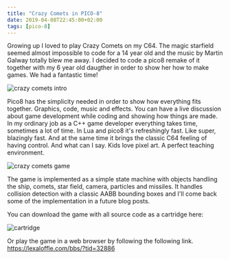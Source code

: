 ```yaml
---
title: "Crazy Comets in PICO-8"
date: 2019-04-08T22:45:00+02:00
tags: [pico-8]
---
```


Growing up I loved to play Crazy Comets on my C64. The magic starfield seemed almost impossible to code for a 14 year old and the music by Martin Galway totally blew me away. I decided to code a pico8 remake of it together with my 6 year old daugther in order to show her how to make games. We had a fantastic time! 

![crazy comets intro](/crazy_intro.gif)

Pico8 has the simplicity needed in order to show how everything fits together. Graphics, code, music and effects. You can have a live discussion about game development while coding and showing how things are made. In my ordinary job as a C++ game developer everything takes time, sometimes a lot of time. In Lua and pico8 it's refreshingly fast. Like super, blazingly fast. And at the same time it brings the classic C64 feeling of having control. And what can I say. Kids love pixel art. A perfect teaching environment.

![crazy comets game](/crazy_game.gif)

The game is implemented as a simple state machine with objects handling the ship, comets, star field, camera, particles and missiles. It handles collision detection with a classic AABB bounding boxes and I'll come back some of the implementation in a future blog posts. 

You can download the game with all source code as a cartridge here:

![cartridge](/cart.p8.png)

Or play the game in a web browser by following the following link.   
<https://lexaloffle.com/bbs/?tid=32886>

 
